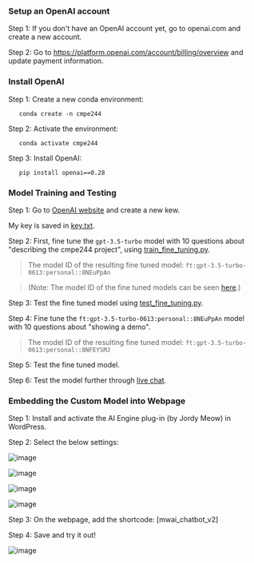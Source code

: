 
### Setup an OpenAI account

Step 1: If you don't have an OpenAI account yet, go to openai.com and create a new account.

Step 2: Go to https://platform.openai.com/account/billing/overview and update payment information.


### Install OpenAI

Step 1: Create a new conda environment:

       conda create -n cmpe244

Step 2: Activate the environment:

       conda activate cmpe244

Step 3: Install OpenAI:

       pip install openai==0.28
   

### Model Training and Testing

Step 1: Go to [OpenAI website](https://platform.openai.com/api-keys) and create a new kew.

My key is saved in [key.txt](https://github.com/Ezgii/CMPE244-Project/blob/main/ChatGPT/key.txt).

Step 2: First, fine tune the `gpt-3.5-turbo` model with 10 questions about "describing the cmpe244 project", using [train_fine_tuning.py](https://github.com/Ezgii/CMPE244-Project/blob/main/ChatGPT/train_fine_tuning.py).

> The model ID of the resulting fine tuned model: `ft:gpt-3.5-turbo-0613:personal::8NEuPpAn`

> (Note: The model ID of the fine tuned models can be seen [here](https://platform.openai.com/finetune?filter=all).)

Step 3: Test the fine tuned model using [test_fine_tuning.py](https://github.com/Ezgii/CMPE244-Project/blob/main/ChatGPT/test_fine_tuning.py).

Step 4: Fine tune the `ft:gpt-3.5-turbo-0613:personal::8NEuPpAn` model with 10 questions about "showing a demo".

> The model ID of the resulting fine tuned model: `ft:gpt-3.5-turbo-0613:personal::8NFEYSMJ`

Step 5: Test the fine tuned model. 

Step 6: Test the model further through [live chat](https://github.com/Ezgii/CMPE244-Project/blob/main/ChatGPT/live_chat.py).

### Embedding the Custom Model into Webpage

Step 1: Install and activate the AI Engine plug-in (by Jordy Meow) in WordPress.

Step 2: Select the below settings:

![image](https://github.com/Ezgii/CMPE244-Project/assets/4748948/932ef6dc-fb71-4707-abc0-b1a76a7de07a)

![image](https://github.com/Ezgii/CMPE244-Project/assets/4748948/3bb81757-912d-43a5-addf-349a93b627b6)

![image](https://github.com/Ezgii/CMPE244-Project/assets/4748948/4efbd5a3-3e3d-41ed-ac27-3475cf7dc83d)

![image](https://github.com/Ezgii/CMPE244-Project/assets/4748948/2cbd2dbb-0a7c-4a7d-90fc-cfa0161b9b96)

Step 3: On the webpage, add the shortcode: [mwai_chatbot_v2]

Step 4: Save and try it out!

![image](https://github.com/Ezgii/CMPE244-Project/assets/4748948/b8a703e8-7ac1-463f-8edf-a9411d918eae)


